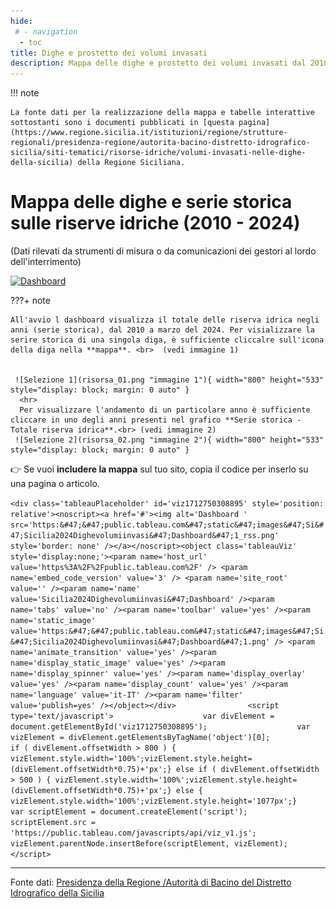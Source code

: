 ```yaml
---
hide:
 # - navigation
  - toc
title: Dighe e prostetto dei volumi invasati
description: Mappa delle dighe e prostetto dei volumi invasati dal 2010 a marzo 2024, dati rilevati da strumenti di misura o da comunicazioni dei gestori al lordo dell'interrimento
---
```


!!! note

    La fonte dati per la realizzazione della mappa e tabelle interattive sottostanti sono i documenti pubblicati in [questa pagina](https://www.regione.sicilia.it/istituzioni/regione/strutture-regionali/presidenza-regione/autorita-bacino-distretto-idrografico-sicilia/siti-tematici/risorse-idriche/volumi-invasati-nelle-dighe-della-sicilia) della Regione Siciliana.

# Mappa delle dighe e serie storica sulle riserve idriche (2010 - 2024)
(Dati rilevati da strumenti di misura o da comunicazioni dei gestori al lordo dell'interrimento)

<div class='tableauPlaceholder' id='viz1712750308895' style='position: relative'><noscript><a href='#'><img alt='Dashboard ' src='https:&#47;&#47;public.tableau.com&#47;static&#47;images&#47;Si&#47;Sicilia2024Dighevolumiinvasi&#47;Dashboard&#47;1_rss.png' style='border: none' /></a></noscript><object class='tableauViz'  style='display:none;'><param name='host_url' value='https%3A%2F%2Fpublic.tableau.com%2F' /> <param name='embed_code_version' value='3' /> <param name='site_root' value='' /><param name='name' value='Sicilia2024Dighevolumiinvasi&#47;Dashboard' /><param name='tabs' value='no' /><param name='toolbar' value='yes' /><param name='static_image' value='https:&#47;&#47;public.tableau.com&#47;static&#47;images&#47;Si&#47;Sicilia2024Dighevolumiinvasi&#47;Dashboard&#47;1.png' /> <param name='animate_transition' value='yes' /><param name='display_static_image' value='yes' /><param name='display_spinner' value='yes' /><param name='display_overlay' value='yes' /><param name='display_count' value='yes' /><param name='language' value='it-IT' /><param name='filter' value='publish=yes' /></object></div>                <script type='text/javascript'>                    var divElement = document.getElementById('viz1712750308895');                    var vizElement = divElement.getElementsByTagName('object')[0];                    if ( divElement.offsetWidth > 800 ) { vizElement.style.width='100%';vizElement.style.height=(divElement.offsetWidth*0.75)+'px';} else if ( divElement.offsetWidth > 500 ) { vizElement.style.width='100%';vizElement.style.height=(divElement.offsetWidth*0.75)+'px';} else { vizElement.style.width='100%';vizElement.style.height='1077px';}                     var scriptElement = document.createElement('script');                    scriptElement.src = 'https://public.tableau.com/javascripts/api/viz_v1.js';                    vizElement.parentNode.insertBefore(scriptElement, vizElement);                </script>

???+ note

    All'avvio l dashboard visualizza il totale delle riserva idrica negli anni (serie storica), dal 2010 a marzo del 2024. Per visializzare la serire storica di una singola diga, è sufficiente cliccalre sull'icona della diga nella **mappa**. <br>  (vedi immagine 1)
	

     ![Selezione 1](risorsa_01.png "immagine 1"){ width="800" height="533" style="display: block; margin: 0 auto" }
      <hr>
	  Per visualizzare l'andamento di un particolare anno è sufficiente cliccare in uno degli anni presenti nel grafico **Serie storica - Totale riserva idrica**.<br> (vedi immagine 2)
     ![Selezione 2](risorsa_02.png "immagine 2"){ width="800" height="533" style="display: block; margin: 0 auto" }




👉 Se vuoi **includere la mappa** sul tuo sito,  copia il codice per inserlo su una  pagina o articolo.

``` <div class='tableauPlaceholder' id='viz1712750308895' style='position: relative'><noscript><a href='#'><img alt='Dashboard ' src='https:&#47;&#47;public.tableau.com&#47;static&#47;images&#47;Si&#47;Sicilia2024Dighevolumiinvasi&#47;Dashboard&#47;1_rss.png' style='border: none' /></a></noscript><object class='tableauViz'  style='display:none;'><param name='host_url' value='https%3A%2F%2Fpublic.tableau.com%2F' /> <param name='embed_code_version' value='3' /> <param name='site_root' value='' /><param name='name' value='Sicilia2024Dighevolumiinvasi&#47;Dashboard' /><param name='tabs' value='no' /><param name='toolbar' value='yes' /><param name='static_image' value='https:&#47;&#47;public.tableau.com&#47;static&#47;images&#47;Si&#47;Sicilia2024Dighevolumiinvasi&#47;Dashboard&#47;1.png' /> <param name='animate_transition' value='yes' /><param name='display_static_image' value='yes' /><param name='display_spinner' value='yes' /><param name='display_overlay' value='yes' /><param name='display_count' value='yes' /><param name='language' value='it-IT' /><param name='filter' value='publish=yes' /></object></div>                <script type='text/javascript'>                    var divElement = document.getElementById('viz1712750308895');                    var vizElement = divElement.getElementsByTagName('object')[0];                    if ( divElement.offsetWidth > 800 ) { vizElement.style.width='100%';vizElement.style.height=(divElement.offsetWidth*0.75)+'px';} else if ( divElement.offsetWidth > 500 ) { vizElement.style.width='100%';vizElement.style.height=(divElement.offsetWidth*0.75)+'px';} else { vizElement.style.width='100%';vizElement.style.height='1077px';}                     var scriptElement = document.createElement('script');                    scriptElement.src = 'https://public.tableau.com/javascripts/api/viz_v1.js';                    vizElement.parentNode.insertBefore(scriptElement, vizElement);                </script> ```

<hr>

Fonte dati: [Presidenza della Regione /Autorità di Bacino del Distretto Idrografico della Sicilia](https://www.regione.sicilia.it/istituzioni/regione/strutture-regionali/presidenza-regione/autorita-bacino-distretto-idrografico-sicilia/siti-tematici/risorse-idriche/volumi-invasati-nelle-dighe-della-sicilia "Fonte dati: Presidenza della Regione /Autorità di Bacino del Distretto Idrografico della Sicilia")
